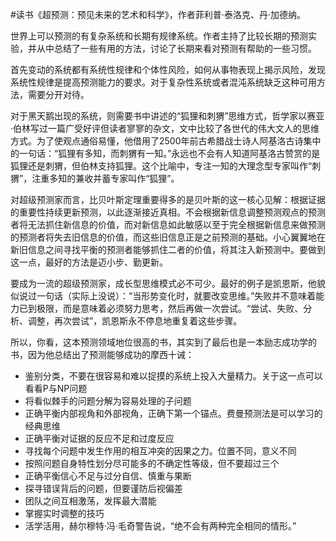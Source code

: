 \#读书《超预测：预见未来的艺术和科学》，作者菲利普·泰洛克、丹·加德纳。

世界上可以预测的有复杂系统和长期有规律系统。作者主持了比较长期的预测实验，并从中总结了一些有用的方法，讨论了长期来看对预测有帮助的一些习惯。

首先变动的系统都有系统性规律和个体性风险，如何从事物表现上揭示风险，发现系统性规律是提高预测能力的要求。对于复杂性系统或者混沌系统缺乏这种可用方法，需要分开对待。

对于黑天鹅出现的系统，则需要书中讲述的“狐狸和刺猬”思维方式，哲学家以赛亚·伯林写过一篇广受好评但读者寥寥的杂文，文中比较了各世代的伟大文人的思维方式。为了使观点通俗易懂，他借用了2500年前古希腊战士诗人阿基洛古诗集中的一句话：“狐狸有多知，而刺猬有一知。”永远也不会有人知道阿基洛古赞赏的是狐狸还是刺猬，但伯林支持狐狸。这个比喻中，专注一知的大理念型专家叫作“刺猬”，注重多知的兼收并蓄专家叫作“狐狸”。

对超级预测家而言，比贝叶斯定理重要得多的是贝叶斯的这一核心见解：根据证据的重要性持续更新预测，以此逐渐接近真相。不会根据新信息调整预测观点的预测者将无法抓住新信息的价值，而对新信息如此敏感以至于完全根据新信息来做预测的预测者将失去旧信息的价值，而这些旧信息正是之前预测的基础。小心翼翼地在新旧信息之间寻找平衡的预测者能够抓住二者的价值，将其注入新预测中。要做到这一点，最好的方法是迈小步、勤更新。

要成为一流的超级预测家，成长型思维模式必不可少。最好的例子是凯恩斯，他貌似说过一句话（实际上没说）：“当形势变化时，就要改变思维。”失败并不意味着能力已到极限，而是意味着必须努力思考，然后再做一次尝试。“尝试、失败、分析、调整，再次尝试”，凯恩斯永不停息地重复着这些步骤。

所以，你看，这本预测领域地位很高的书，其实到了最后也是一本励志成功学的书，因为他总结出了预测能够成功的摩西十诫：
 - 鉴别分类，不要在很容易和难以捉摸的系统上投入大量精力。关于这一点可以看看P与NP问题
 - 将看似棘手的问题分解为容易处理的子问题
 - 正确平衡内部视角和外部视角，正确下第一个锚点。费曼预测法是可以学习的经典思维
 - 正确平衡对证据的反应不足和过度反应 
 - 寻找每个问题中发生作用的相互冲突的因果之力。位置不同，意义不同
 - 按照问题自身特性划分尽可能多的不确定性等级，但不要超过三个
 - 正确平衡信心不足与过分自信、慎重与果断
 - 探寻错误背后的问题，但要谨防后视偏差
 - 团队之间互相激荡，发挥最大潜能
 - 掌握实时调整的技巧
 - 活学活用，赫尔穆特·冯·毛奇警告说，“绝不会有两种完全相同的情形。”
